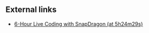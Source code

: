 ## External links
* [6-Hour Live Coding with SnapDragon (at 5h24m29s)](https://www.youtube.com/watch?v=fFs8-cTq83k&t=5h24m29s)
